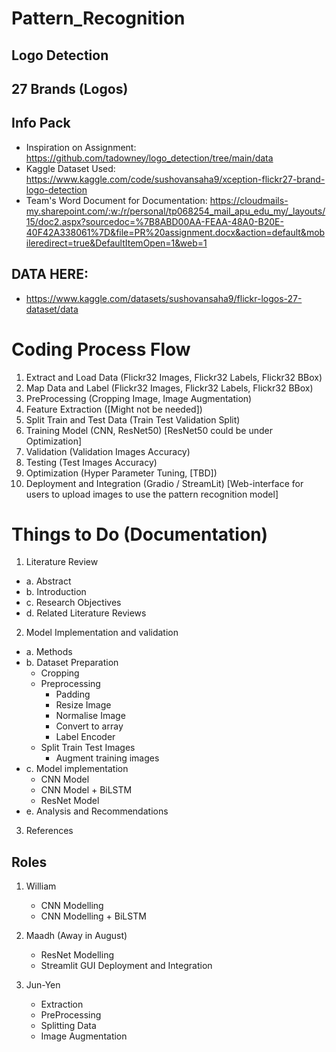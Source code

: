 # Pattern_Recognition
## Logo Detection
## 27 Brands (Logos)

## Info Pack
 - Inspiration on Assignment: https://github.com/tadowney/logo_detection/tree/main/data
 - Kaggle Dataset Used: https://www.kaggle.com/code/sushovansaha9/xception-flickr27-brand-logo-detection
 - Team's Word Document for Documentation: https://cloudmails-my.sharepoint.com/:w:/r/personal/tp068254_mail_apu_edu_my/_layouts/15/doc2.aspx?sourcedoc=%7B8ABD00AA-FEAA-48A0-B20E-40F42A338061%7D&file=PR%20assignment.docx&action=default&mobileredirect=true&DefaultItemOpen=1&web=1
   
## DATA HERE: 
 - https://www.kaggle.com/datasets/sushovansaha9/flickr-logos-27-dataset/data

# Coding Process Flow
1. Extract and Load Data (Flickr32 Images, Flickr32 Labels, Flickr32 BBox)
2. Map Data and Label (Flickr32 Images, Flickr32 Labels, Flickr32 BBox)
3. PreProcessing (Cropping Image, Image Augmentation)
4. Feature Extraction ([Might not be needed])
5. Split Train and Test Data (Train Test Validation Split)
6. Training Model (CNN, ResNet50) [ResNet50 could be under Optimization] 
7. Validation (Validation Images Accuracy)
8. Testing (Test Images Accuracy)
9. Optimization (Hyper Parameter Tuning, [TBD])
10. Deployment and Integration (Gradio / StreamLit) [Web-interface for users to upload images to use the pattern recognition model]

# Things to Do (Documentation)
1. Literature Review
- a. Abstract
- b. Introduction
- c. Research Objectives
- d. Related Literature Reviews
2. Model Implementation and validation
- a. Methods
- b. Dataset Preparation
  - Cropping
  - Preprocessing
    - Padding
    - Resize Image
    - Normalise Image
    - Convert to array
    - Label Encoder
  - Split Train Test Images
    - Augment training images
- c. Model implementation
    - CNN Model
    - CNN Model + BiLSTM
    - ResNet Model
- e. Analysis and Recommendations
3. References


## Roles 
1. William
     - CNN Modelling
     - CNN Modelling + BiLSTM
   
3. Maadh (Away in August)
     - ResNet Modelling
     - Streamlit GUI Deployment and Integration
   
5. Jun-Yen
     - Extraction
     - PreProcessing
     - Splitting Data
     - Image Augmentation
   
